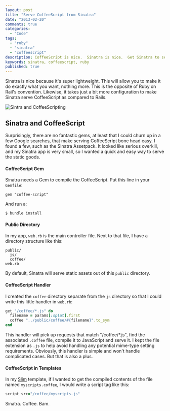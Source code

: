 ```yaml
---
layout: post
title: "Serve CoffeeScript from Sinatra"
date: "2013-02-20"
comments: true
categories:
  - "Code"
tags:
  - "ruby"
  - "sinatra"
  - "coffeescript"
description: CoffeeScript is nice.  Sinatra is nice.  Get Sinatra to serve your nice CoffeeScript.
keywords: sinatra, coffeescript, ruby
published: true
---
```


Sinatra is nice because it's super lightweight.  This will allow you to make it do exactly what you want, nothing more.  This is the opposite of Ruby on Rail's convention.  Likewise, it takes just a bit more configuration to make Sinatra serve CoffeeScript as compared to Rails.

![Sintra and CoffeeScripting](http://i.imgur.com/Ta27Zd4.jpg)

<!--more-->

## Sinatra and CoffeeScript

Surprisingly, there are no fantastic gems, at least that I could churn up in a few Google searches, that make serving CoffeeScript bone head easy.  I found a few, such as the Sinatra Assetpack.  It looked like serious overkill, and my Sinatra app is very small, so I wanted a quick and easy way to serve the static goods.  

#### CoffeeScript Gem

Sinatra needs a Gem to compile the CoffeeScript.  Put this line in your `Gemfile`:

```
gem "coffee-script"
```

And run a:

```
$ bundle install
```

#### Public Directory

In my app, `web.rb` is the main controller file.  Next to that file, I have a directory structure like this:

```
public/
  js/
  coffee/
web.rb
```

By default, Sinatra will serve static assets out of this `public` directory.  

#### CoffeeScript Handler

I created the `coffee` directory separate from the `js` directory so that I could write this little handler in `web.rb`:

```ruby
get "/coffee/*.js" do
  filename = params[:splat].first
  coffee "../public/coffee/#{filename}".to_sym
end
```

This handler will pick up requests that match "/coffee/*.js", find the associated `.coffee` file, compile it to JavaScript and serve it.  I kept the file extension as `.js` to help avoid handling any potential mime-type setting requirements.  Obviously, this handler is simple and won't handle complicated cases.  But that is also a plus.

#### CoffeeScript in Templates

In my [Slim](http://) template, if I wanted to get the compiled contents of the file named `myscripts.coffee`, I would write a script tag like this:

```ruby
script src="/coffee/myscripts.js"
```

Sinatra.  Coffee.  Bam.
